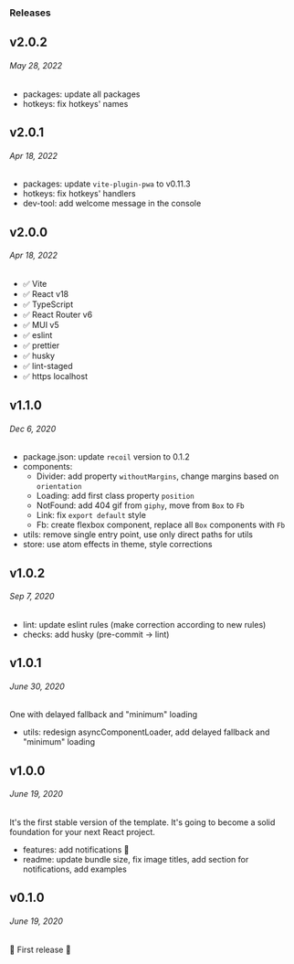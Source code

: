 ### Releases

## v2.0.2

###### _May 28, 2022_

- packages: update all packages
- hotkeys: fix hotkeys' names

## v2.0.1

###### _Apr 18, 2022_

- packages: update `vite-plugin-pwa` to v0.11.3
- hotkeys: fix hotkeys' handlers
- dev-tool: add welcome message in the console

## v2.0.0

###### _Apr 18, 2022_

- ✅ Vite
- ✅ React v18
- ✅ TypeScript
- ✅ React Router v6
- ✅ MUI v5
- ✅ eslint
- ✅ prettier
- ✅ husky
- ✅ lint-staged
- ✅ https localhost

## v1.1.0

###### _Dec 6, 2020_

- package.json: update `recoil` version to 0.1.2
- components:
  - Divider: add property `withoutMargins`, change margins based on `orientation`
  - Loading: add first class property `position`
  - NotFound: add 404 gif from `giphy`, move from `Box` to `Fb`
  - Link: fix `export default` style
  - Fb: create flexbox component, replace all `Box` components with `Fb`
- utils: remove single entry point, use only direct paths for utils
- store: use atom effects in theme, style corrections

## v1.0.2

###### _Sep 7, 2020_

- lint: update eslint rules (make correction according to new rules)
- checks: add husky (pre-commit -> lint)

## v1.0.1

###### _June 30, 2020_

One with delayed fallback and "minimum" loading

- utils: redesign asyncComponentLoader, add delayed fallback and "minimum" loading

## v1.0.0

###### _June 19, 2020_

It's the first stable version of the template. It's going to become a solid foundation for your next React project.

- features: add notifications 🎉
- readme: update bundle size, fix image titles, add section for notifications, add examples

## v0.1.0

###### _June 19, 2020_

🎉 First release 🎉
